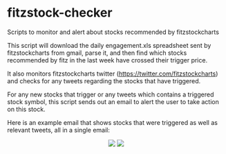 # fitzstock-checker
Scripts to monitor and alert about stocks recommended by fitzstockcharts

This script will download the daily engagement.xls spreadsheet sent by fitzstockcharts from gmail, parse it, and then find which stocks recommended by fitz in the last week have crossed their trigger price.

It also monitors fitzstockcharts twitter (https://twitter.com/fitzstockcharts) and checks for any tweets regarding the stocks that have triggered.

For any new stocks that trigger or any tweets which contains a triggered stock symbol, this script sends out an email to alert the user to take action on this stock.

Here is an example email that shows stocks that were triggered as well as relevant tweets, all in a single email:

<p align="center">
  <img src="https://s30.postimg.org/o3wn7a6hd/Screen_Shot_2017_01_09_at_2_25_22_PM.png"/>
  <img src="https://s28.postimg.org/zc1qeyclp/Screen_Shot_2017_01_09_at_2_32_13_PM.png"/>
</p>
